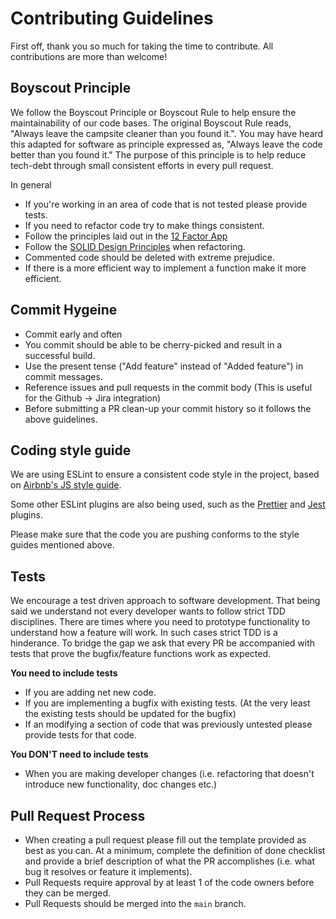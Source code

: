 # Contributing Guidelines

First off, thank you so much for taking the time to contribute. All contributions are more than welcome!

## Boyscout Principle

We follow the Boyscout Principle or Boyscout Rule to help ensure the maintainability of our code bases.
The original Boyscout Rule reads, "Always leave the campsite cleaner than you found it.". You may have
heard this adapted for software as principle expressed as, "Always leave the code better than you found it."
The purpose of this principle is to help reduce tech-debt through small consistent efforts in every pull request.

In general

- If you're working in an area of code that is not tested please provide tests.
- If you need to refactor code try to make things consistent.
- Follow the principles laid out in the [12 Factor App](https://12factor.net/)
- Follow the [SOLID Design Principles](https://dev.to/ezzy1337/a-pythonic-guide-to-solid-design-principles-4c8i) when refactoring.
- Commented code should be deleted with extreme prejudice.
- If there is a more efficient way to implement a function make it more efficient.


## Commit Hygeine

- Commit early and often
- You commit should be able to be cherry-picked and result in a successful build.
- Use the present tense ("Add feature" instead of "Added feature") in commit messages.
- Reference issues and pull requests in the commit body (This is useful for the Github -> Jira integration)
- Before submitting a PR clean-up your commit history so it follows the above guidelines.


## Coding style guide

We are using ESLint to ensure a consistent code style in the project, based on [Airbnb's JS style guide](https://github.com/airbnb/javascript/tree/master/packages/eslint-config-airbnb-base).

Some other ESLint plugins are also being used, such as the [Prettier](https://github.com/prettier/eslint-plugin-prettier) and [Jest](https://github.com/jest-community/eslint-plugin-jest) plugins.

Please make sure that the code you are pushing conforms to the style guides mentioned above.


## Tests

We encourage a test driven approach to software development. That being said we understand not every developer wants to follow strict TDD disciplines. There are times where you need to prototype functionality to understand how a feature will work. In such cases strict TDD is a hinderance.
To bridge the gap we ask that every PR be accompanied with tests that prove the bugfix/feature functions work as expected.

**You need to include tests**

- If you are adding net new code.
- If you are implementing a bugfix with existing tests. (At the very least the existing tests should be updated for the bugfix)
- If an modifying a section of code that was previously untested please provide tests for that code.

**You DON'T need to include tests**

- When you are making developer changes (i.e. refactoring that doesn't introduce new functionality, doc changes etc.)


## Pull Request Process

- When creating a pull request please fill out the template provided as best as you can.
At a minimum, complete the definition of done checklist and provide a brief description
of what the PR accomplishes (i.e. what bug it resolves or feature it implements).
- Pull Requests require approval by at least 1 of the code owners before they can be merged.
- Pull Requests should be merged into the `main` branch.
